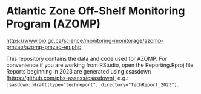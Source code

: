 # Atlantic Zone Off-Shelf Monitoring Program (AZOMP)  

https://www.bio.gc.ca/science/monitoring-monitorage/azomp-pmzao/azomp-pmzao-en.php  

This repository contains the data and code used for AZOMP. For convenience if you are working from RStudio, open the Reporting.Rproj file. Reports beginning in 2023 are generated using csasdown (https://github.com/pbs-assess/csasdown), e.g.: `csasdown::draft(type="techreport", directory="TechReport_2023")`.  
